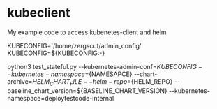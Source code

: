 # kubeclient
My example code to access kubenetes-client and helm

KUBECONFIG='/home/zergscut/admin_config'
KUBECONFIG=${KUBECONFIG:-}

python3 test_stateful.py --kubernetes-admin-conf=${KUBECONFIG} --kubernetes-namespace=${NAMESAPCE} --chart-archive=${HELM_CHART_FILE} --helm-repo=${HELM_REPO} --baseline_chart_version=${BASELINE_CHART_VERSION} --kubernetes-namespace=deploytestcode-internal
